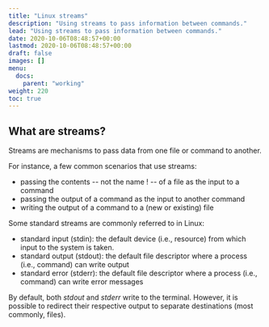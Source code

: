 ```yaml
---
title: "Linux streams"
description: "Using streams to pass information between commands."
lead: "Using streams to pass information between commands."
date: 2020-10-06T08:48:57+00:00
lastmod: 2020-10-06T08:48:57+00:00
draft: false
images: []
menu:
  docs:
    parent: "working"
weight: 220
toc: true
---
```


## What are streams?

Streams are mechanisms to pass data from one file or command to another.

For instance, a few common scenarios that use streams:

- passing the contents -- not the name ! -- of a file as the input to a command
- passing the output of a command as the input to another command
- writing the output of a command to a (new or existing) file

Some standard streams are commonly referred to in Linux:

- standard input (stdin): the default device (i.e., resource)
  from which input to the system is taken.
- standard output (stdout): the default file descriptor
  where a process (i.e., command) can write output
- standard error (stderr): the default file descriptor
  where a process (i.e., command) can write error messages

By default, both _stdout_ and _stderr_ write to the terminal.
However, it is possible to redirect their respective output to
separate destinations (most commonly, files).
